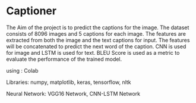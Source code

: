 # Captioner
The Aim of the project is to predict the captions for the image. The dataset consists of 8096 images and 5 captions for each image. The features are extracted from both the image and the text captions for input. The features will be concatenated to predict the next word of the caption. CNN is used for image and LSTM is used for text. BLEU Score is used as a metric to evaluate the performance of the trained model.

using : Colab

Libraries:
numpy,
matplotlib,
keras,
tensorflow,
nltk

Neural Network:
VGG16 Network,
CNN-LSTM Network
